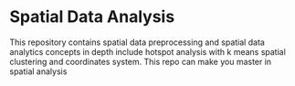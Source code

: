 # Spatial Data Analysis
This repository contains spatial data preprocessing and spatial data analytics concepts in depth include hotspot analysis with k means spatial clustering and coordinates system. This repo can make you master in spatial analysis
